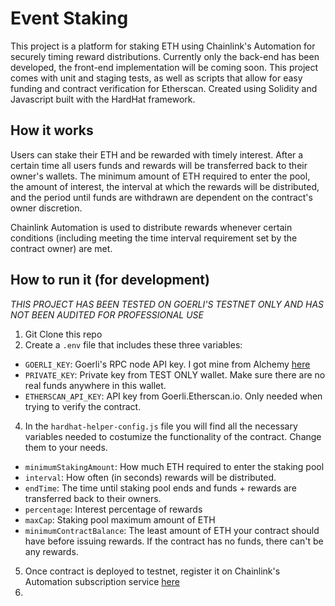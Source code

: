 # Event Staking

This project is a platform for staking ETH using Chainlink's Automation for securely timing reward distributions. Currently only the back-end has been developed, the front-end implementation will be coming soon. This project comes with unit and staging tests, as well as scripts that allow for easy funding and contract verification for Etherscan. Created using Solidity and Javascript built with the HardHat framework.

## How it works

Users can stake their ETH and be rewarded with timely interest. After a certain time all users funds and rewards will be transferred back to their owner's wallets. The minimum amount of ETH required to enter the pool, the amount of interest, the interval at which the rewards will be distributed, and the period until funds are withdrawn are dependent on the contract's owner discretion.

Chainlink Automation is used to distribute rewards whenever certain conditions (including meeting the time interval requirement set by the contract owner) are met.

## How to run it (for development)

*THIS PROJECT HAS BEEN TESTED ON GOERLI'S TESTNET ONLY AND HAS NOT BEEN AUDITED FOR PROFESSIONAL USE*

1. Git Clone this repo
2. Create a `.env` file that includes these three variables:
  - `GOERLI_KEY`: Goerli's RPC node API key. I got mine from Alchemy [here](https://dashboard.alchemy.com/)
  - `PRIVATE_KEY`: Private key from TEST ONLY wallet. Make sure there are no real funds anywhere in this wallet.
  - `ETHERSCAN_API_KEY`: API key from Goerli.Etherscan.io. Only needed when trying to verify the contract. 

4. In the `hardhat-helper-config.js` file you will find all the necessary variables needed to costumize the functionality of the contract. Change them to your needs.
  - `minimumStakingAmount`: How much ETH required to enter the staking pool
  - `interval`: How often (in seconds) rewards will be distributed.   
  - `endTime`: The time until staking pool ends and funds + rewards are transferred back to   their owners.
  - `percentage`: Interest percentage of rewards
  - `maxCap`: Staking pool maximum amount of ETH
  - `minimumContractBalance`: The least amount of ETH your contract should have before issuing rewards. If the contract has no funds, there can't be any rewards.
5. Once contract is deployed to testnet, register it on Chainlink's Automation subscription service [here](https://automation.chain.link/)
6. 
